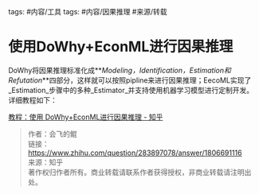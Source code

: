 tags: #内容/工具 
tags: #内容/因果推理 
#来源/转载 

# 使用DoWhy+EconML进行因果推理

DoWhy将因果推理标准化成**_Modeling，Identification，Estimation和Refutation_**四部分，这样就可以按照pipline来进行因果推理；EecoML实现了_Estimation_步骤中的多种_Estimator_并支持使用机器学习模型进行定制开发。详细教程如下：

[教程：使用 DoWhy+EconML进行因果推理 - 知乎](https://zhuanlan.zhihu.com/p/362150318)
  
> 作者：会飞的鲲  
> 链接：https://www.zhihu.com/question/283897078/answer/1806691116  
> 来源：知乎  
> 著作权归作者所有。商业转载请联系作者获得授权，非商业转载请注明出处。